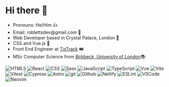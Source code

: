   <h1>Hi there 👋</h1>

<ul>
  <li>Pronouns: He/Him 👍</li>
  <li>Email: roblettsdev@gmail.com 📮</li>
  <li>Web Developer based in Crystal Palace, London 🦖</li>
  <li>CSS and Vue.js 💚</li>
  <li>Front End Engineer at <a href="https://www.tixtrack.com/">TixTrack</a> 🎟</li>
  <li>MSc Computer Science from <a href="https://www.bbk.ac.uk/study/2022/postgraduate/programmes/TMSCOSCI_C/0/computer-science-msc" target="_blank">Birkbeck, University of London</a>📚</li>
</ul>

<div>
  <img alt="HTML5" src="https://img.shields.io/badge/HTML-%23E34F26.svg?logo=html5&logoColor=white" />
  <img alt="React" src="https://img.shields.io/badge/React-%2320232a.svg?logo=react&logoColor=%2361DAFB" />
  
  

  
  <img alt="CSS" src="https://img.shields.io/badge/-CSS-1572B6?&style=for-the-badge&logo=css3&logoColor=white" />
  <img alt="Sass" src="https://img.shields.io/badge/-Sass-CC6699?style=for-the-badge&logo=sass&logoColor=white" />
  <img alt="JavaScript" src="https://img.shields.io/badge/JavaScript-323330?style=for-the-badge&logo=javascript&logoColor=F7DF1E" />
  <img alt="TypeScript" src="https://img.shields.io/badge/-TypeScript-3178C6?style=for-the-badge&logo=typescript&logoColor=white" />
  
  
  
  <img alt="Vue" src="https://img.shields.io/badge/-Vue-4fc08d?style=for-the-badge&logo=vuedotjs&logoColor=white" />
  <img alt="Vite" src="https://img.shields.io/badge/-Vite-646CFF?style=for-the-badge&logo=vite&logoColor=white" />
  <img alt="Vitest" src="https://img.shields.io/badge/-Vitest-6E9F18?style=for-the-badge&logo=vitest&logoColor=white" />
  <img alt="Cypress" src="https://img.shields.io/badge/-Cypress-17202C?style=for-the-badge&logo=cypress&logoColor=white" />
  <img alt="Astro" src="https://img.shields.io/badge/-Astro-FF5D01?style=for-the-badge&logo=Astro&logoColor=white" />
  <img alt="git" src="https://img.shields.io/badge/-Git-F05032?style=for-the-badge&logo=git&logoColor=white" />
  <img alt="Github" src="https://img.shields.io/badge/-GitHub-181717?style=for-the-badge&logo=github&logoColor=white" />
  <img alt="Netlify" src="https://img.shields.io/badge/Netlify-00C7B7?style=for-the-badge&logo=netlify&logoColor=white" />
  <img alt="ESLint" src="https://img.shields.io/badge/-eslint-3A33D1?style=for-the-badge&logo=eslint&logoColor=white" />
  <img alt="VSCode" src="https://img.shields.io/badge/-Visual_Studio_Code-007ACC?style=for-the-badge&logo=visual%20studio%20code&logoColor=white" />
  <img alt="Neovim" src="https://img.shields.io/badge/-NeoVim-57A143.svg?&style=for-the-badge&logo=neovim&logoColor=white" />
</div>
